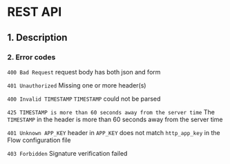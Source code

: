 # REST API

## 1. Description

### 2. Error codes

`400 Bad Request` request body has both json and form

`401 Unauthorized` Missing one or more header(s)

`400 Invalid TIMESTAMP` `TIMESTAMP` could not be parsed

`425 TIMESTAMP is more than 60 seconds away from the server time` The `TIMESTAMP` in the header is more than 60 seconds away from the server time

`401 Unknown APP_KEY` header in `APP_KEY` does not match `http_app_key` in the Flow configuration file

`403 Forbidden` Signature verification failed
